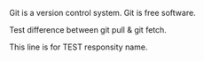 Git is a version control system.
Git is free software.

Test difference between git pull & git fetch.

This line is for TEST responsity name.
